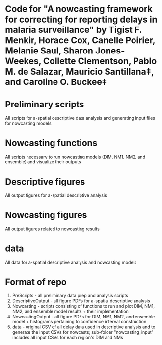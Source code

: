 # Code for "A nowcasting framework for correcting for reporting delays in malaria surveillance" by Tigist F. Menkir, Horace Cox, Canelle Poirier, Melanie Saul, Sharon Jones-Weekes, Collette Clementson, Pablo M. de Salazar, Mauricio Santillana‡, and Caroline O. Buckee‡

# Preliminary scripts #
All scripts for a-spatial descriptive data analysis and generating input files for nowcasting models

# Nowcasting functions #
All scripts necessary to run nowcasting models (DIM, NM1, NM2, and ensemble) and visualize their outputs

# Descriptive figures #
All output figures for a-spatial descriptive analysis

# Nowcasting figures #
All output figures related to nowcasting results

# data #
All data for a-spatial descriptive analysis and nowcasting models

# Format of repo #
1. PreScripts - all preliminary data prep and analysis scripts
2. DescriptiveOutput - all figure PDFs for a-spatial descriptive analysis
3. Nowcasting - scripts consisting of functions to run and plot DIM, NM1, NM2, and ensemble model results + their implementation
4. NowcastingOutput - all figure PDFs for DIM, NM1, NM2, and ensemble model + histograms pertaining to confidence interval construction
5. data - original CSV of all delay data used in descriptive analysis and to generate the input CSVs for nowcasts; sub-folder "nowcasting_input" includes all input CSVs for each region's DIM and NMs 
